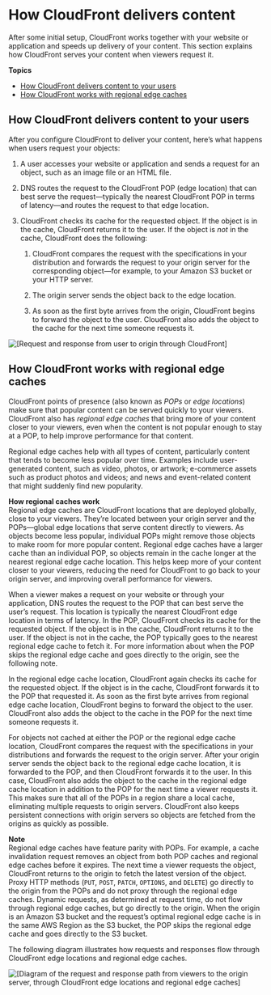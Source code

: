 # How CloudFront delivers content<a name="HowCloudFrontWorks"></a>

After some initial setup, CloudFront works together with your website or application and speeds up delivery of your content\. This section explains how CloudFront serves your content when viewers request it\. 

**Topics**
+ [How CloudFront delivers content to your users](#HowCloudFrontWorksContentDelivery)
+ [How CloudFront works with regional edge caches](#CloudFrontRegionaledgecaches)

## How CloudFront delivers content to your users<a name="HowCloudFrontWorksContentDelivery"></a>

After you configure CloudFront to deliver your content, here’s what happens when users request your objects:

1. A user accesses your website or application and sends a request for an object, such as an image file or an HTML file\.

1. DNS routes the request to the CloudFront POP \(edge location\) that can best serve the request—typically the nearest CloudFront POP in terms of latency—and routes the request to that edge location\.

1. CloudFront checks its cache for the requested object\. If the object is in the cache, CloudFront returns it to the user\. If the object is *not* in the cache, CloudFront does the following:

   1. CloudFront compares the request with the specifications in your distribution and forwards the request to your origin server for the corresponding object—for example, to your Amazon S3 bucket or your HTTP server\.

   1. The origin server sends the object back to the edge location\.

   1. As soon as the first byte arrives from the origin, CloudFront begins to forward the object to the user\. CloudFront also adds the object to the cache for the next time someone requests it\.

![\[Request and response from user to origin through CloudFront\]](http://docs.aws.amazon.com/AmazonCloudFront/latest/DeveloperGuide/images/how-cloudfront-delivers-content.png)

## How CloudFront works with regional edge caches<a name="CloudFrontRegionaledgecaches"></a>

CloudFront points of presence \(also known as *POPs* or *edge locations*\) make sure that popular content can be served quickly to your viewers\. CloudFront also has *regional edge caches* that bring more of your content closer to your viewers, even when the content is not popular enough to stay at a POP, to help improve performance for that content\.

Regional edge caches help with all types of content, particularly content that tends to become less popular over time\. Examples include user\-generated content, such as video, photos, or artwork; e\-commerce assets such as product photos and videos; and news and event\-related content that might suddenly find new popularity\.

**How regional caches work**  
Regional edge caches are CloudFront locations that are deployed globally, close to your viewers\. They’re located between your origin server and the POPs—global edge locations that serve content directly to viewers\. As objects become less popular, individual POPs might remove those objects to make room for more popular content\. Regional edge caches have a larger cache than an individual POP, so objects remain in the cache longer at the nearest regional edge cache location\. This helps keep more of your content closer to your viewers, reducing the need for CloudFront to go back to your origin server, and improving overall performance for viewers\.

When a viewer makes a request on your website or through your application, DNS routes the request to the POP that can best serve the user’s request\. This location is typically the nearest CloudFront edge location in terms of latency\. In the POP, CloudFront checks its cache for the requested object\. If the object is in the cache, CloudFront returns it to the user\. If the object is not in the cache, the POP typically goes to the nearest regional edge cache to fetch it\. For more information about when the POP skips the regional edge cache and goes directly to the origin, see the following note\.

In the regional edge cache location, CloudFront again checks its cache for the requested object\. If the object is in the cache, CloudFront forwards it to the POP that requested it\. As soon as the first byte arrives from regional edge cache location, CloudFront begins to forward the object to the user\. CloudFront also adds the object to the cache in the POP for the next time someone requests it\.

For objects not cached at either the POP or the regional edge cache location, CloudFront compares the request with the specifications in your distributions and forwards the request to the origin server\. After your origin server sends the object back to the regional edge cache location, it is forwarded to the POP, and then CloudFront forwards it to the user\. In this case, CloudFront also adds the object to the cache in the regional edge cache location in addition to the POP for the next time a viewer requests it\. This makes sure that all of the POPs in a region share a local cache, eliminating multiple requests to origin servers\. CloudFront also keeps persistent connections with origin servers so objects are fetched from the origins as quickly as possible\.

**Note**  
Regional edge caches have feature parity with POPs\. For example, a cache invalidation request removes an object from both POP caches and regional edge caches before it expires\. The next time a viewer requests the object, CloudFront returns to the origin to fetch the latest version of the object\.
Proxy HTTP methods \(`PUT`, `POST`, `PATCH`, `OPTIONS`, and `DELETE`\) go directly to the origin from the POPs and do not proxy through the regional edge caches\.
Dynamic requests, as determined at request time, do not flow through regional edge caches, but go directly to the origin\.
When the origin is an Amazon S3 bucket and the request’s optimal regional edge cache is in the same AWS Region as the S3 bucket, the POP skips the regional edge cache and goes directly to the S3 bucket\.

The following diagram illustrates how requests and responses flow through CloudFront edge locations and regional edge caches\.

![\[Diagram of the request and response path from viewers to the origin server, through CloudFront edge locations and regional edge caches\]](http://docs.aws.amazon.com/AmazonCloudFront/latest/DeveloperGuide/images/regional-edge-caches.png)
